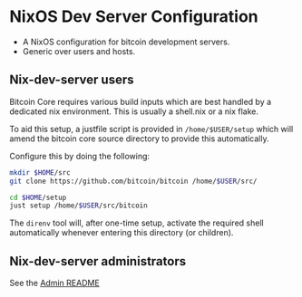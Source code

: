 # NixOS Dev Server Configuration

- A NixOS configuration for bitcoin development servers.
- Generic over users and hosts.

## Nix-dev-server users

Bitcoin Core requires various build inputs which are best handled by a dedicated nix environment.
This is usually a shell.nix or a nix flake.

To aid this setup, a justfile script is provided in `/home/$USER/setup` which will amend the bitcoin core source directory to provide this automatically.

Configure this by doing the following:

```bash
mkdir $HOME/src
git clone https://github.com/bitcoin/bitcoin /home/$USER/src/

cd $HOME/setup
just setup /home/$USER/src/bitcoin
```

The `direnv` tool will, after one-time setup, activate the required shell automatically whenever entering this directory (or children).

## Nix-dev-server administrators

See the [Admin README](README-admin.md)

